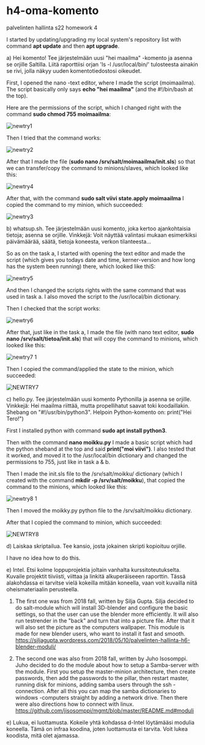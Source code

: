 # h4-oma-komento
palvelinten hallinta s22 homework 4

I started by updating/upgrading my local system's repository list with command **apt update** and then **apt upgrade**. 

a) Hei komento! Tee järjestelmään uusi "hei maailma" -komento ja asenna se orjille Saltilla. Liitä raporttiisi orjan 'ls -l /usr/local/bin/' tulosteesta ainakin se rivi, jolla näkyy uuden komentotiedostosi oikeudet.

First, I opened the nano -text editor, where I made the script (moimaailma). The script basically only says **echo "hei maailma"** (and the #!/bin/bash at the top).

Here are the permissions of the script, which I changed right with the command **sudo chmod 755 moimaailma**:

![newtry1](https://user-images.githubusercontent.com/118457367/203637808-79dea863-bf23-47a6-8a3e-b09f084c28df.jpg)

Then I tried that the command works:

![newtry2](https://user-images.githubusercontent.com/118457367/203638286-8687809d-d306-41dc-ae8c-edc575d4cc5c.jpg)
 
 After that I made the file (**sudo nano /srv/salt/moimaailma/init.sls**) so that we can transfer/copy the command to minions/slaves, which looked like this:
 
 ![newtry4](https://user-images.githubusercontent.com/118457367/203638522-4a1aadd7-43be-499e-aeb6-654f367dd715.jpg)
 
 After that, with the command **sudo salt viivi state.apply moimaailma** I copied the command to my minion, which succeeded: 

![newtry3](https://user-images.githubusercontent.com/118457367/203638546-48c0a925-b7d3-4d65-9c88-b666a15b08c7.jpg)


b) whatsup.sh. Tee järjestelmään uusi komento, joka kertoo ajankohtaisia tietoja; asenna se orjille. Vinkkejä: Voit näyttää valintasi mukaan esimerkiksi päivämäärää, säätä, tietoja koneesta, verkon tilanteesta...

So as on the task a, I started with opening the text editor and made the script (which gives you todays date and time, kerner-version and how long has the system been running) there, which looked like thiS:

![newtry5](https://user-images.githubusercontent.com/118457367/203639898-2b2560ff-89fd-49b0-818d-f407995b88b0.jpg)

And then I changed the scripts rights with the same command that was used in task a. I also moved the script to the /usr/local/bin dictionary. 

Then I checked that the script works: 

![newtry6](https://user-images.githubusercontent.com/118457367/203640096-80e38d3a-72dc-4a3b-a76a-de15aa7bad4f.jpg)

After that, just like in the task a, I made the file (with nano text editor, **sudo nano /srv/salt/tietoa/init.sls**) that will copy the command to minions, which looked like this: 

![newtry7 1](https://user-images.githubusercontent.com/118457367/203641487-2ac7d858-b54e-4fbb-98ee-9dfca2d64a01.jpg)

Then I copied the command/applied the state to the minion, which succeeded: 

![NEWTRY7](https://user-images.githubusercontent.com/118457367/203641692-e48a8beb-2b89-4f3e-ace5-2b33e6ed3320.jpg)


 
 c) hello.py. Tee järjestelmään uusi komento Pythonilla ja asenna se orjille. Vinkkejä: Hei maailma riittää, mutta propellihatut saavat toki koodaillakin. Shebang on "#!/usr/bin/python3". Helpoin Python-komento on: print("Hei Tero!")
 
 First I installed python with command **sudo apt install python3**. 
 
 Then with the command **nano moikku.py** I made a basic script which had the python sheband at the top and said **print("moi viivi")**. I also tested that it worked, and moved it to the /usr/local/bin dictionary and changed the permissions to 755, just like in task a & b. 
 
 Then I made the init.sls file to the /srv/salt/moikku/ dictionary (which I created with the command **mkdir -p /srv/salt/moikku**), that copied the command to the minions, which looked like this: 
 
 ![newtry8 1](https://user-images.githubusercontent.com/118457367/203646155-456262d1-d4d4-4834-813f-c21126defeee.jpg)

Then I moved the moikky.py python file to the /srv/salt/moikku dictionary.

After that I copied the command to minion, which succeeded:

![NEWTRY8](https://user-images.githubusercontent.com/118457367/203646685-5aa7ceca-6df2-459a-afcb-574b8f660c1f.jpg)

 
d) Laiskaa skriptailua. Tee kansio, josta jokainen skripti kopioituu orjille.

 I have no idea how to do this. 

e) Intel. Etsi kolme loppuprojektia joltain vanhalta kurssitoteutukselta. Kuvaile projektit tiiviisti, viittaa ja linkitä alkuperäiseeen raporttin. Tässä alakohdassa ei tarvitse vielä kokeilla mitään koneella, vaan voit kuvailla niitä oheismateriaalin perusteella.

1) The first one was from 2018 fall, written by Silja Gupta. Silja decided to do salt-module which will install 3D-blender and configure the basic settings, so that the user can use the blender more efficiently. It will also run testrender in the "back" and turn that into a picture file. After that it will also set the picture as the computers wallpaper. 
This module is made for new blender users, who want to install it fast and smooth. 
https://siljagupta.wordpress.com/2018/05/10/palvelinten-hallinta-h6-blender-moduli/

2) The second one was also from 2018 fall, written by Juho Isosomppi. Juho decided to do the module about how to setup a Samba-server with the module. First you setup the master-minion architecture, then create passwords, then add the passwords to the pillar, then restart master, running disk for minions, adding samba users through the ssh -connection. After all this you can map the samba dictionaries to windows -computers straight by adding a network drive. Then there were also directions how to connect with linux. 
https://github.com/jisosomppi/mgmt/blob/master/README.md#moduli






e) Lukua, ei luottamusta. Kokeile yhtä kohdassa d-Intel löytämääsi modulia koneella. Tämä on infraa koodina, joten luottamusta ei tarvita. Voit lukea koodista, mitä olet ajamassa.
 
